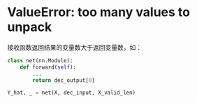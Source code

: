 # ValueError: too many values to unpack

接收函数返回结果的变量数大于返回变量数，如：

```python
class net(nn.Module):
    def forward(self):
        ...
        return dec_output[0]

Y_hat, _ = net(X, dec_input, X_valid_len)
```